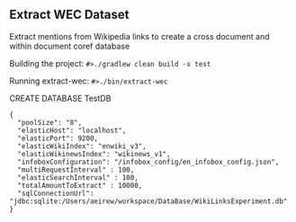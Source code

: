 ## Extract WEC Dataset
Extract mentions from Wikipedia links to create a cross document and within document coref database

Building the project:
`#>./gradlew clean build -x test`

Running extract-wec:
`#>./bin/extract-wec`

CREATE DATABASE TestDB

```
{
  "poolSize": "8",
  "elasticHost": "localhost",
  "elasticPort": 9200,
  "elasticWikiIndex": "enwiki_v3",
  "elasticWikinewsIndex": "wikinews_v1",
  "infoboxConfiguration": "/infobox_config/en_infobox_config.json",
  "multiRequestInterval" : 100,
  "elasticSearchInterval" : 100,
  "totalAmountToExtract" : 10000,
  "sqlConnectionUrl": "jdbc:sqlite:/Users/aeirew/workspace/DataBase/WikiLinksExperiment.db"
}
```
